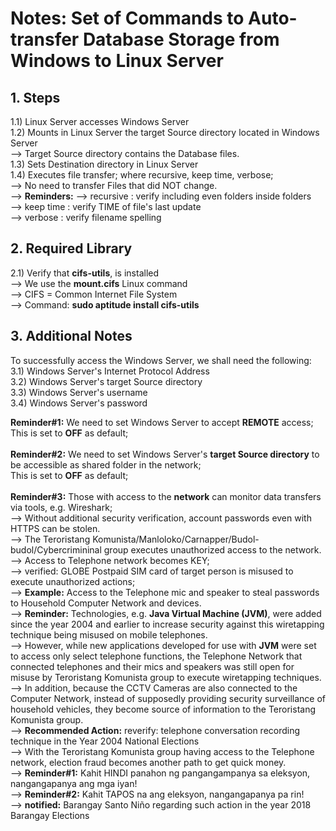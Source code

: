 # Notes: Set of Commands to Auto-transfer Database Storage from Windows to Linux Server

## 1. Steps
1.1) Linux Server accesses Windows Server<br/>
1.2) Mounts in Linux Server the target Source directory located in Windows Server<br/>
--> Target Source directory contains the Database files.<br/>
1.3) Sets Destination directory in Linux Server<br/>
1.4) Executes file transfer; where recursive, keep time, verbose;<br/>
--> No need to transfer Files that did NOT change.<br/>
--> <b>Reminders:</b> 
--> recursive : verify including even folders inside folders<br/> 
--> keep time : verify TIME of file's last update<br/>
--> verbose : verify filename spelling<br/>

## 2. Required Library
2.1) Verify that <b>cifs-utils</b>, is installed<br/>
--> We use the <b>mount.cifs</b> Linux command<br/>
--> CIFS = Common Internet File System<br/>
--> Command: <b>sudo aptitude install cifs-utils</b><br/>

## 3. Additional Notes
To successfully access the Windows Server, we shall need the following:<br/>
3.1) Windows Server's Internet Protocol Address<br/>
3.2) Windows Server's target Source directory<br/>
3.3) Windows Server's username<br/>
3.4) Windows Server's password<br/>

<b>Reminder#1:</b> We need to set Windows Server to accept <b>REMOTE</b> access;<br/>
This is set to <b>OFF</b> as default;<br/>
<br/>
<b>Reminder#2:</b> We need to set Windows Server's <b>target Source directory</b> to be accessible as shared folder in the network;<br/>
This is set to <b>OFF</b> as default;<br/>
<br/>
<b>Reminder#3:</b> Those with access to the <b>network</b> can monitor data transfers via tools, e.g. Wireshark;<br/>
--> Without additional security verification, account passwords even with HTTPS can be stolen.<br/> 
--> The Teroristang Komunista/Manloloko/Carnapper/Budol-budol/Cybercrimininal group executes unauthorized access to the network.<br/>
--> Access to Telephone network becomes KEY;<br/> 
--> verified: GLOBE Postpaid SIM card of target person is misused to execute unauthorized actions;<br/>
--> <b>Example:</b> Access to the Telephone mic and speaker to steal passwords to Household Computer Network and devices.<br/>
--> <b>Reminder:</b> Technologies, e.g. <b>Java Virtual Machine (JVM)</b>, were added since the year 2004 and earlier to increase security against this wiretapping technique being misused on mobile telephones.<br/>
--> However, while new applications developed for use with <b>JVM</b> were set to access only select telephone functions, the Telephone Network that connected telephones and their mics and speakers was still open for misuse by Teroristang Komunista group to execute wiretapping techniques.<br/>
--> In addition, because the CCTV Cameras are also connected to the Computer Network, instead of supposedly providing security surveillance of household vehicles, they become source of information to the Teroristang Komunista group.<br/>
--> <b>Recommended Action:</b> reverify: telephone conversation recording technique in the Year 2004 National Elections<br/>
--> With the Teroristang Komunista group having access to the Telephone network, election fraud becomes another path to get quick money.<br/>
--> <b>Reminder#1:</b> Kahit HINDI panahon ng pangangampanya sa eleksyon, nangangapanya ang mga iyan!<br/>
--> <b>Reminder#2:</b> Kahit TAPOS na ang eleksyon, nangangapanya pa rin!<br/>
--> <b>notified:</b> Barangay Santo Niño regarding such action in the year 2018 Barangay Elections<br/>

